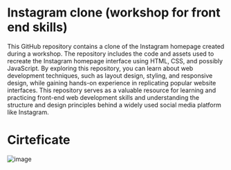 # Instagram clone (workshop for front end skills)

This GitHub repository contains a clone of the Instagram homepage created during a workshop. The repository includes the code and assets used to recreate the Instagram homepage interface using HTML, CSS, and possibly JavaScript. By exploring this repository, you can learn about web development techniques, such as layout design, styling, and responsive design, while gaining hands-on experience in replicating popular website interfaces. This repository serves as a valuable resource for learning and practicing front-end web development skills and understanding the structure and design principles behind a widely used social media platform like Instagram.

# Cirteficate

![image](https://user-images.githubusercontent.com/61576958/193628349-52c6c324-f87f-49eb-8aea-4356d302db8d.png)
